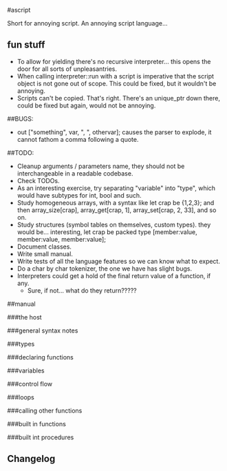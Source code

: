 #ascript

Short for annoying script. An annoying script language...

## fun stuff

- To allow for yielding there's no recursive interpreter... this opens the door for all sorts of unpleasantries.
- When calling interpreter::run with a script is imperative that the script object is not gone out of scope. This could be fixed, but it wouldn't be annoying.
- Scripts can't be copied. That's right. There's an unique_ptr down there, could be fixed but again, would not be annoying.

##BUGS:

- out ["something", var, ", ", othervar]; causes the parser to explode, it cannot fathom a comma following a quote.

##TODO:

- Cleanup arguments / parameters name, they should not be interchangeable in a readable codebase.
- Check TODOs.
- As an interesting exercise, try separating "variable" into "type", which would have subtypes for int, bool and such.
- Study homogeneous arrays, with a syntax like let crap be {1,2,3}; and then array_size[crap], array_get[crap, 1], array_set[crap, 2, 33], and so on.
- Study structures (symbol tables on themselves, custom types). they would be... interesting, let crap be packed type [member:value, member:value, member:value];
- Document classes.
- Write small manual.
- Write tests of all the language features so we can know what to expect.
- Do a char by char tokenizer, the one we have has slight bugs.
- Interpreters could get a hold of the final return value of a function, if any.
	- Sure, if not... what do they return?????

##manual

###the host

###general syntax notes

###types

###declaring functions

###variables

###control flow

###loops

###calling other functions

###built in functions

###built int procedures 

## Changelog
